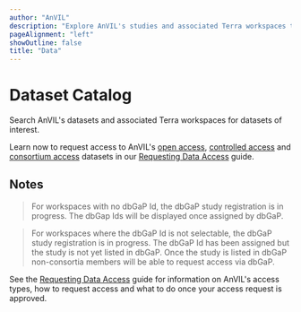 ```yaml
---
author: "AnVIL"
description: "Explore AnVIL's studies and associated Terra workspaces to discover datasets of interest."
pageAlignment: "left"
showOutline: false
title: "Data"
---
```


# Dataset Catalog

Search AnVIL's datasets and associated Terra workspaces for datasets of interest. 

Learn now to request access to AnVIL's [open access](/learn/accessing-data/requesting-data-access#data-access-types), [controlled access](/learn/accessing-data/requesting-data-access#accessing-controlled-access-data) and [consortium access](/learn/accessing-data/requesting-data-access#accessing-consortium-access-data) datasets in our [Requesting Data Access](/learn/accessing-data/requesting-data-access) guide.


<data-dashboard></data-dashboard>

## Notes

> For workspaces with no dbGaP Id, the dbGaP study registration is in progress. The dbGap Ids will be displayed once assigned by dbGaP. 

>For workspaces where the dbGaP Id is not selectable, the dbGaP study registration is in progress.  The dbGaP Id has been assigned but the study is not yet listed in dbGaP. Once the study is listed in dbGaP non-consortia members will be able to request access via dbGaP.

 See the [Requesting Data Access](/learn/accessing-data/requesting-data-access) guide for information on AnVIL's access types, how to request access and what to do once your access request is approved.
